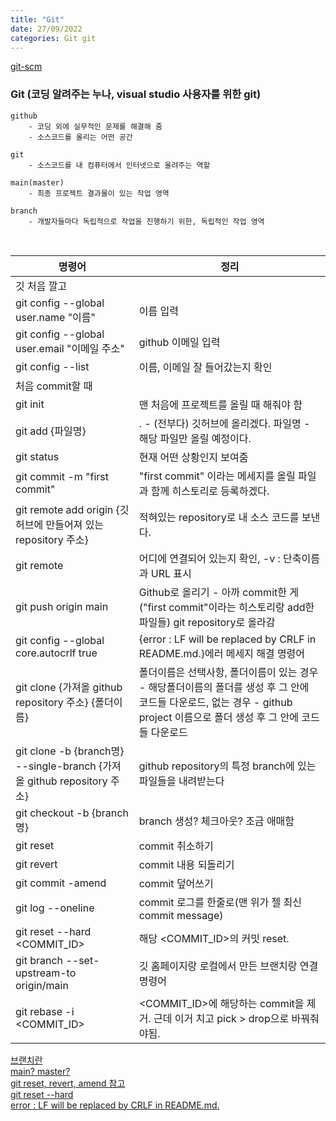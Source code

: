 ```yaml
---
title: "Git"
date: 27/09/2022
categories: Git git
---
```

[git-scm](git-scm.com)
### Git (코딩 알려주는 누나, visual studio 사용자를 위한 git)
    github
        - 코딩 외에 실무적인 문제를 해결해 줌
        - 소스코드를 올리는 어떤 공간   

    git
        - 소스코드를 내 컴퓨터에서 인터넷으로 올려주는 역할   

    main(master) 
        - 최종 프로젝트 결과물이 있는 작업 영역
    
    branch
        - 개발자들마다 독립적으로 작업을 진행하기 위한, 독립적인 작업 영역

                                 
<br>
                
|명령어|정리|
|---|---|
|깃 처음 깔고||
|git config --global user.name "이름"|이름 입력|
|git config --global user.email "이메일 주소"|github 이메일 입력|
|git config --list|이름, 이메일 잘 들어갔는지 확인|
|처음 commit할 때||
|git init|맨 처음에 프로젝트를 올릴 때 해줘야 함|
|git add {파일명}|. - (전부다) 깃허브에 올리겠다. 파일명 - 해당 파일만 올릴 예정이다.|
|git status|현재 어떤 상황인지 보여줌|
|git commit -m "first commit"|"first commit" 이라는 메세지를 올릴 파일과 함께 히스토리로 등록하겠다.|
|git remote add origin {깃허브에 만들어져 있는 repository 주소}|적혀있는 repository로 내 소스 코드를 보낸다.|
|git remote|어디에 연결되어 있는지 확인, -v : 단축이름과 URL 표시|
|git push origin main|Github로 올리기 - 아까 commit한 게("first commit"이라는 히스토리랑 add한 파일들) git repository로 올라감|
|git config --global core.autocrlf true| {error : LF will be replaced by CRLF in README.md.}에러 메세지 해결 명령어|
|git clone {가져올 github repository 주소} {폴더이름}| 폴더이름은 선택사항, 폴더이름이 있는 경우 - 해당폴더이름의 폴더를 생성 후 그 안에 코드들 다운로드, 없는 경우 - github project 이름으로 폴더 생성 후 그 안에 코드들 다운로드|
|git clone -b {branch명} --single-branch {가져올 github repository 주소}|github repository의 특정 branch에 있는 파일들을 내려받는다|
|git checkout -b {branch명}|branch 생성? 체크아웃? 조금 애매함|
|git reset|commit 취소하기|
|git revert|commit 내용 되돌리기|
|git commit -amend|commit 덮어쓰기|
|git log --oneline|commit 로그를 한줄로(맨 위가 젤 최신 commit message)|
|git reset --hard <COMMIT_ID>|해당 <COMMIT_ID>의 커밋 reset.|
|git branch --set-upstream-to origin/main|깃 홈페이지랑 로컬에서 만든 브랜치랑 연결 명령어|
|git rebase -i <COMMIT_ID>|<COMMIT_ID>에 해당하는 commit을 제거. 근데 이거 치고 pick > drop으로 바꿔줘야됨.|

[브랜치란](https://backlog.com/git-tutorial/kr/stepup/stepup1_1.html)           
[main? master?](https://velog.io/@gwsyl22/git-Github-branch-%EC%9D%B4%EB%A6%84-main%EC%9D%98-%EC%A0%95%EC%B2%B4%EB%8A%94)           
[git reset, revert, amend 참고](https://www.lainyzine.com/ko/article/git-reset-and-git-revert-and-git-commit-amend/)                
[git reset --hard](https://git-scm.com/book/ko/v2/Git-%EB%8F%84%EA%B5%AC-Reset-%EB%AA%85%ED%99%95%ED%9E%88-%EC%95%8C%EA%B3%A0-%EA%B0%80%EA%B8%B0)               
[error : LF will be replaced by CRLF in README.md.](https://wotres.tistory.com/entry/git-warning-LF-will-be-replaced-by-CRLF-in-READMEmd)               